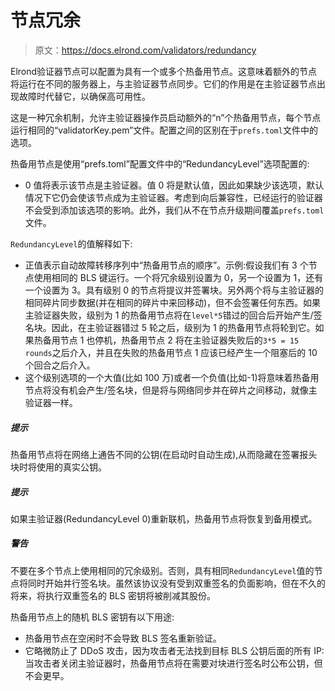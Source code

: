 # 节点冗余

> 原文：<https://docs.elrond.com/validators/redundancy>

 Elrond验证器节点可以配置为具有一个或多个热备用节点。这意味着额外的节点将运行在不同的服务器上，与主验证器节点同步。它们的作用是在主验证器节点出现故障时代替它，以确保高可用性。

这是一种冗余机制，允许主验证器操作员启动额外的“n”个热备用节点，每个节点运行相同的“validatorKey.pem”文件。配置之间的区别在于`prefs.toml`文件中的选项。

热备用节点是使用“prefs.toml”配置文件中的“RedundancyLevel”选项配置的:

*   0 值将表示该节点是主验证器。值 0 将是默认值，因此如果缺少该选项，默认情况下它仍会使该节点成为主验证器。考虑到向后兼容性，已经运行的验证器不会受到添加该选项的影响。此外，我们从不在节点升级期间覆盖`prefs.toml`文件。

`RedundancyLevel`的值解释如下:

*   正值表示自动故障转移序列中“热备用节点的顺序”。示例:假设我们有 3 个节点使用相同的 BLS 键运行。一个将冗余级别设置为 0，另一个设置为 1，还有一个设置为 3。具有级别 0 的节点将提议并签署块。另外两个将与主验证器的相同碎片同步数据(并在相同的碎片中来回移动)，但不会签署任何东西。如果主验证器失败，级别为 1 的热备用节点将在`level*5`错过的回合后开始产生/签名块。因此，在主验证器错过 5 轮之后，级别为 1 的热备用节点将轮到它。如果热备用节点 1 也停机，热备用节点 2 将在主验证器失败后的`3*5 = 15 rounds`之后介入，并且在失败的热备用节点 1 应该已经产生一个阻塞后的 10 个回合之后介入。
*   这个级别选项的一个大值(比如 100 万)或者一个负值(比如-1)将意味着热备用节点将没有机会产生/签名块，但是将与网络同步并在碎片之间移动，就像主验证器一样。

##### 提示

热备用节点将在网络上通告不同的公钥(在启动时自动生成),从而隐藏在签署报头块时将使用的真实公钥。

##### 提示

如果主验证器(RedundancyLevel 0)重新联机，热备用节点将恢复到备用模式。

##### 警告

不要在多个节点上使用相同的冗余级别。否则，具有相同`RedundancyLevel`值的节点将同时开始并行签名块。虽然该协议没有受到双重签名的负面影响，但在不久的将来，将执行双重签名的 BLS 密钥将被削减其股份。

热备用节点上的随机 BLS 密钥有以下用途:

*   热备用节点在空闲时不会导致 BLS 签名重新验证。
*   它略微防止了 DDoS 攻击，因为攻击者无法找到目标 BLS 公钥后面的所有 IP:当攻击者关闭主验证器时，热备用节点将在需要对块进行签名时公布公钥，但不会更早。